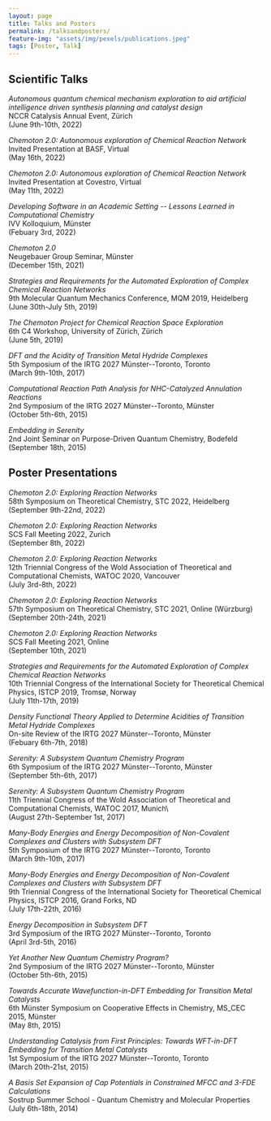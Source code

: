 ```yaml
---
layout: page
title: Talks and Posters
permalink: /talksandposters/
feature-img: "assets/img/pexels/publications.jpeg"
tags: [Poster, Talk]
---
```

## Scientific Talks
*Autonomous quantum chemical mechanism exploration to aid artificial intelligence driven synthesis planning and catalyst design*  
NCCR Catalysis Annual Event, Zürich  
(June 9th-10th, 2022)  

*Chemoton 2.0: Autonomous exploration of Chemical Reaction Network*  
Invited Presentation at BASF, Virtual  
(May 16th, 2022)  

*Chemoton 2.0: Autonomous exploration of Chemical Reaction Network*  
Invited Presentation at Covestro, Virtual  
(May 11th, 2022)  

*Developing Software in an Academic Setting -- Lessons Learned in Computational Chemistry*  
IVV Kolloquium, Münster  
(Febuary 3rd, 2022)  
 
*Chemoton 2.0*  
Neugebauer Group Seminar, Münster  
(December 15th, 2021)  

*Strategies and Requirements for the Automated Exploration of Complex Chemical Reaction Networks*  
9th Molecular Quantum Mechanics Conference, MQM 2019, Heidelberg  
(June 30th-July 5th, 2019)  
  
*The Chemoton Project for Chemical Reaction Space Exploration*  
6th C4 Workshop, University of Zürich, Zürich  
(June 5th, 2019)  
  
*DFT and the Acidity of Transition Metal Hydride Complexes*  
5th Symposium of the IRTG 2027 Münster--Toronto, Toronto    
(March 9th-10th, 2017)  
  
*Computational Reaction Path Analysis for NHC-Catalyzed Annulation Reactions*  
2nd Symposium of the IRTG 2027 Münster--Toronto, Münster   
(October 5th-6th, 2015)  

*Embedding in Serenity*  
2nd Joint Seminar on Purpose-Driven Quantum Chemistry, Bodefeld  
(September 18th, 2015)  

## Poster Presentations
*Chemoton 2.0: Exploring Reaction Networks*  
58th Symposium on Theoretical Chemistry, STC 2022, Heidelberg  
(September 9th-22nd, 2022)  

*Chemoton 2.0: Exploring Reaction Networks*  
SCS Fall Meeting 2022, Zurich  
(September 8th, 2022)  

*Chemoton 2.0: Exploring Reaction Networks*  
12th Triennial Congress of the Wold Association of Theoretical and Computational Chemists, WATOC 2020, Vancouver  
(July 3rd-8th, 2022)  

*Chemoton 2.0: Exploring Reaction Networks*  
57th Symposium on Theoretical Chemistry, STC 2021, Online (Würzburg)  
(September 20th-24th, 2021)  
  
*Chemoton 2.0: Exploring Reaction Networks*  
SCS Fall Meeting 2021, Online  
(September 10th, 2021)  
  
*Strategies and Requirements for the Automated Exploration of Complex Chemical Reaction Networks*  
10th Triennial Congress of the International Society for Theoretical Chemical Physics, ISTCP 2019, Tromsø, Norway  
(July 11th-17th, 2019)   

*Density Functional Theory Applied to Determine Acidities of Transition Metal Hydride Complexes*  
On-site Review of the IRTG 2027 Münster--Toronto, Münster  
(Febuary 6th-7th, 2018)  
  
*Serenity: A Subsystem Quantum Chemistry Program*  
6th Symposium of the IRTG 2027 Münster--Toronto, Münster  
(September 5th-6th, 2017)  
  
*Serenity: A Subsystem Quantum Chemistry Program*  
11th Triennial Congress of the Wold Association of Theoretical and Computational Chemists, WATOC 2017, Munich\\  
(August 27th-September 1st, 2017)  
  
*Many-Body Energies and Energy Decomposition of Non-Covalent Complexes and Clusters with Subsystem DFT*  
5th Symposium of the IRTG 2027 Münster--Toronto, Toronto  
(March 9th-10th, 2017)  
  
*Many-Body Energies and Energy Decomposition of Non-Covalent Complexes and Clusters with Subsystem DFT*  
9th Triennial Congress of the International Society for Theoretical Chemical Physics, ISTCP 2016, Grand Forks, ND  
(July 17th-22th, 2016)  
  
*Energy Decomposition in Subsystem DFT*    
3rd Symposium of the IRTG 2027 Münster--Toronto, Toronto   
(April 3rd-5th, 2016)  
  
*Yet Another New Quantum Chemistry Program?*  
2nd Symposium of the IRTG 2027 Münster--Toronto, Münster   
(October 5th-6th, 2015)  
   
*Towards Accurate Wavefunction-in-DFT Embedding for Transition Metal Catalysts*  
6th Münster Symposium on Cooperative Effects in Chemistry, MS\_CEC 2015, Münster  
(May 8th, 2015)  
  
*Understanding Catalysis from First Principles: Towards WFT-in-DFT Embedding for Transition Metal Catalysts*  
1st Symposium of the IRTG 2027 Münster--Toronto, Toronto    
(March 20th-21st, 2015)    
 
*A Basis Set Expansion of Cap Potentials in Constrained MFCC and 3-FDE Calculations*  
Sostrup Summer School - Quantum Chemistry and Molecular Properties  
(July 6th-18th, 2014)  
